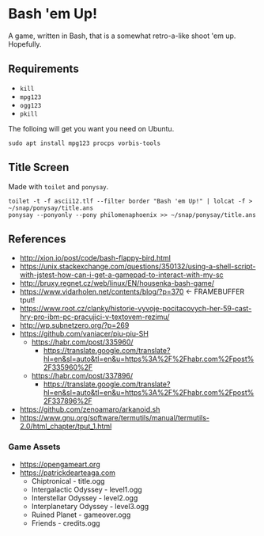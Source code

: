 # Bash 'em Up!

A game, written in Bash, that is a somewhat retro-a-like shoot 'em up. Hopefully.

## Requirements

  - `kill`
  - `mpg123`
  - `ogg123`
  - `pkill`

The folloing will get you want you need on Ubuntu.

    sudo apt install mpg123 procps vorbis-tools 

## Title Screen

Made with `toilet` and `ponysay`.

```
toilet -t -f ascii12.tlf --filter border "Bash 'em Up!" | lolcat -f > ~/snap/ponysay/title.ans
ponysay --ponyonly --pony philomenaphoenix >> ~/snap/ponysay/title.ans
```

## References

  * http://xion.io/post/code/bash-flappy-bird.html
  * https://unix.stackexchange.com/questions/350132/using-a-shell-script-with-jstest-how-can-i-get-a-gamepad-to-interact-with-my-sc
  * http://bruxy.regnet.cz/web/linux/EN/housenka-bash-game/
  * https://www.vidarholen.net/contents/blog/?p=370 <- FRAMEBUFFER tput!
  * https://www.root.cz/clanky/historie-vyvoje-pocitacovych-her-59-cast-hry-pro-ibm-pc-pracujici-v-textovem-rezimu/
  * http://wp.subnetzero.org/?p=269
  * https://github.com/vaniacer/piu-piu-SH
    * https://habr.com/post/335960/
      * https://translate.google.com/translate?hl=en&sl=auto&tl=en&u=https%3A%2F%2Fhabr.com%2Fpost%2F335960%2F
    * https://habr.com/post/337896/
      * https://translate.google.com/translate?hl=en&sl=auto&tl=en&u=https%3A%2F%2Fhabr.com%2Fpost%2F337896%2F
  * https://github.com/zenoamaro/arkanoid.sh
  * https://www.gnu.org/software/termutils/manual/termutils-2.0/html_chapter/tput_1.html

### Game Assets

  * https://opengameart.org
  * https://patrickdearteaga.com
    * Chiptronical           - title.ogg
    * Intergalactic Odyssey  - level1.ogg
    * Interstellar Odyssey   - level2.ogg
    * Interplanetary Odyssey - level3.ogg
    * Ruined Planet          - gameover.ogg
    * Friends                - credits.ogg


